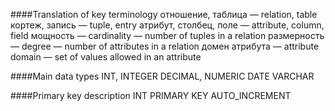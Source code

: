 ####Translation of key terminology
отношение, таблица — relation, table
кортеж, запись — tuple, entry
атрибут, столбец, поле — attribute, column, field
мощность — cardinality — number of tuples in a relation
размерность — degree — number of attributes in a relation
домен атрибута — attribute domain — set of values allowed in an attribute

####Main data types
INT, INTEGER
DECIMAL, NUMERIC
DATE
VARCHAR

####Primary key description
INT PRIMARY KEY AUTO_INCREMENT

